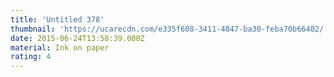 ```yaml
---
title: 'Untitled 378'
thumbnail: 'https://ucarecdn.com/e335f608-3411-4847-ba30-feba70b66402/'
date: 2015-06-24T13:58:39.000Z
material: Ink on paper
rating: 4
---
```

